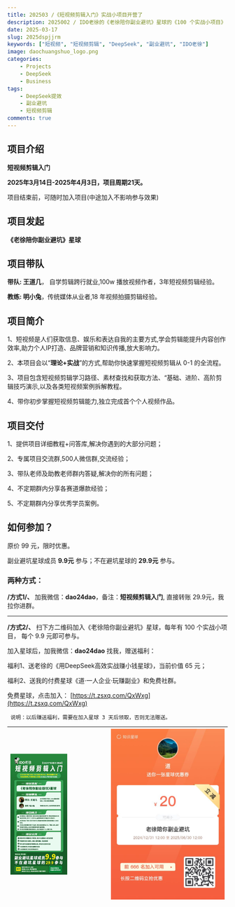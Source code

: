 ```yaml
---
title: 202503 /《短视频剪辑入门》实战小项目开营了
description: 2025002 / IDO老徐的《老徐陪你副业避坑》星球的《100 个实战小项目》
date: 2025-03-17
slug: 2025dspjjrm
keywords: ["短视频", "短视频剪辑", "DeepSeek", "副业避坑", "IDO老徐"]
image: daochuangshuo_logo.png
categories:
    - Projects
    - DeepSeek
    - Business
tags:
    - DeepSeek提效
    - 副业避坑
    - 短视频剪辑
comments: true
---
```



## 项目介绍
**短视频剪辑入门**

**2025年3月14日-2025年4月3日，项目周期21天。**

项目结束前，可随时加入项目(中途加入不影响参与效果)

## 项目发起 
**《老徐陪你副业避坑》星球**
## 项目带队
**带队: 王道几**， 自学剪辑跨行就业,100w 播放视频作者，3年短视频剪辑经验。

**教练: 明小兔**，传统媒体从业者,18 年视频拍摄剪辑经验。

## 项目简介
1、短视频是人们获取信息、娱乐和表达自我的主要方式,学会剪辑能提升内容创作效率,助力个人IP打造、品牌营销和知识传播,放大影响力。

2、本项目会以“**理论+实战**”的方式,帮助你快速掌握短视频剪辑从 0-1 的全流程。

3、项目包含短视频剪辑学习路径、素材查找和获取方法、“基础、进阶、高阶剪辑技巧演示,以及各类短视频案例拆解教程。

4、带你初步掌握短视频剪辑能力,独立完成首个个人视频作品。

## 项目交付
1、提供项目详细教程+问答库,解决你遇到的大部分问题；

2、专属项目交流群,500人微信群,交流经验；

3、带队老师及助教老师群内答疑,解决你的所有问题；

4、不定期群内分享各赛道爆款经验；

5、不定期群内分享优秀学员案例。

## 如何参加？
原价 99 元，限时优惠。

副业避坑星球成员 **9.9元** 参与；不在避坑星球的 **29.9元** 参与。

### 两种方式：

**/方式1/、** 加我微信：**dao24dao**，备注：**短视频剪辑入门**, 直接转账 29.9元，我拉你进群。

--- 

**/方式2/、** 扫下方二维码加入《老徐陪你副业避坑》星球，每年有 100 个实战小项目， 每个 9.9 元即可参与。

加入星球后，加我微信：**dao24dao** 找我，赠送福利：

福利1、送老徐的《用DeepSeek高效实战赚小钱星球》，当前价值 65 元；

福利2、送我的付费星球《道·一人企业·玩赚副业》和免费社群。

免费星球，点击加入： [https://t.zsxq.com/QxWxg](https://t.zsxq.com/QxWxg)

` 说明：以后赚送福利，需要在加入星球 3 天后领取，否则无法赠送。`

|<div style="width:60%">![](dsp.jpeg)</div>|![](yhq.jpeg)|
|---|---|
